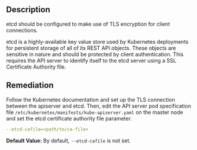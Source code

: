 ## Description

etcd should be configured to make use of TLS encryption for client connections.

etcd is a highly-available key value store used by Kubernetes deployments for persistent storage of all of its REST API objects. These objects are sensitive in nature and should be protected by client authentication. This requires the API server to identify itself to the etcd server using a SSL Certificate Authority file.

## Remediation

Follow the Kubernetes documentation and set up the TLS connection between the apiserver and etcd. Then, edit the API server pod specification file `/etc/kubernetes/manifests/kube-apiserver.yaml` on the master node and set the etcd certificate authority file parameter.
```yaml
--etcd-cafile=<path/to/ca-file>
```

**Default Value:** By default, `--etcd-cafile` is not set.